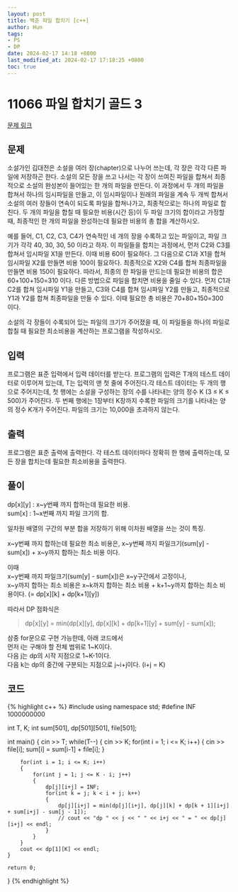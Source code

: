 ```yaml
---
layout: post
title: 백준 파일 합치기 [c++]
author: Hun
tags:
- PS
- DP
date: 2024-02-17 14:18 +0800
last_modified_at: 2024-02-17 17:18:25 +0800
toc: true
---
```


# 11066 파일 합치기 골드 3

<a href="https://www.acmicpc.net/problem/11066"> 문제 링크 </a>

## 문제
소설가인 김대전은 소설을 여러 장(chapter)으로 나누어 쓰는데, 각 장은 각각 다른 파일에 저장하곤 한다. 소설의 모든 장을 쓰고 나서는 각 장이 쓰여진 파일을 합쳐서 최종적으로 소설의 완성본이 들어있는 한 개의 파일을 만든다. 이 과정에서 두 개의 파일을 합쳐서 하나의 임시파일을 만들고, 이 임시파일이나 원래의 파일을 계속 두 개씩 합쳐서 소설의 여러 장들이 연속이 되도록 파일을 합쳐나가고, 최종적으로는 하나의 파일로 합친다. 두 개의 파일을 합칠 때 필요한 비용(시간 등)이 두 파일 크기의 합이라고 가정할 때, 최종적인 한 개의 파일을 완성하는데 필요한 비용의 총 합을 계산하시오.

예를 들어, C1, C2, C3, C4가 연속적인 네 개의 장을 수록하고 있는 파일이고, 파일 크기가 각각 40, 30, 30, 50 이라고 하자. 이 파일들을 합치는 과정에서, 먼저 C2와 C3를 합쳐서 임시파일 X1을 만든다. 이때 비용 60이 필요하다. 그 다음으로 C1과 X1을 합쳐 임시파일 X2를 만들면 비용 100이 필요하다. 최종적으로 X2와 C4를 합쳐 최종파일을 만들면 비용 150이 필요하다. 따라서, 최종의 한 파일을 만드는데 필요한 비용의 합은 60+100+150=310 이다. 다른 방법으로 파일을 합치면 비용을 줄일 수 있다. 먼저 C1과 C2를 합쳐 임시파일 Y1을 만들고, C3와 C4를 합쳐 임시파일 Y2를 만들고, 최종적으로 Y1과 Y2를 합쳐 최종파일을 만들 수 있다. 이때 필요한 총 비용은 70+80+150=300 이다.

소설의 각 장들이 수록되어 있는 파일의 크기가 주어졌을 때, 이 파일들을 하나의 파일로 합칠 때 필요한 최소비용을 계산하는 프로그램을 작성하시오.

## 입력
프로그램은 표준 입력에서 입력 데이터를 받는다. 프로그램의 입력은 T개의 테스트 데이터로 이루어져 있는데, T는 입력의 맨 첫 줄에 주어진다.각 테스트 데이터는 두 개의 행으로 주어지는데, 첫 행에는 소설을 구성하는 장의 수를 나타내는 양의 정수 K (3 ≤ K ≤ 500)가 주어진다. 두 번째 행에는 1장부터 K장까지 수록한 파일의 크기를 나타내는 양의 정수 K개가 주어진다. 파일의 크기는 10,000을 초과하지 않는다.

## 출력
프로그램은 표준 출력에 출력한다. 각 테스트 데이터마다 정확히 한 행에 출력하는데, 모든 장을 합치는데 필요한 최소비용을 출력한다.

## 풀이

dp[x][y] : x~y번째 까지 합하는데 필요한 비용.<br />
sum[x] : 1~x번째 까지 파일 크기의 합.

일차원 배열의 구간의 부분 합을 저장하기 위해 이차원 배열을 쓰는 것이 특징.

x~y번째 까지 합하는데 필요한 최소 비용은, x~y번째 까지 파일크기(sum[y] - sum[x]) + x~y까지 합하는 최소 비용 이다.<br />

이때<br />
x~y번째 까지 파일크기(sum[y] - sum[x])은 x~y구간에서 고정이나,<br />
x~y까지 합하는 최소 비용은 x~k까지 합하는 최소 비용 + k+1~y까지 합하는 최소 비용이다. (= dp[x][k] + dp[k+1][y])<br />

따라서 DP 점화식은
> dp[x][y] = min(dp[x][y], dp[x][k] + dp[k+1][y] + sum[y] - sum[x]);

삼중 for문으로 구현 가능한데, 아래 코드에서<br />
먼저 i는 구해야 할 전체 범위로 1~K이다.<br />
다음 j는 dp의 시작 지점으로 1~K-1이다. <br />
다음 k는 dp의 중간에 구분되는 지점으로 j~i+j이다. (i+j = K)


## 코드
{% highlight c++ %}
#include <iostream>
using namespace std;
#define INF 1000000000

int T, K;
int sum[501], dp[501][501], file[501];

int main()
{
    cin >> T;
    while(T--)
    {
        cin >> K;
        for(int i = 1; i <= K; i++)
        {
            cin >> file[i];
            sum[i] = sum[i-1] + file[i];
        }

        for(int i = 1; i <= K; i++)
        {
            for(int j = 1; j <= K - i; j++)
            {
                dp[j][i+j] = INF;
                for(int k = j; k < i + j; k++)
                {
                    dp[j][i+j] = min(dp[j][i+j], dp[j][k] + dp[k + 1][i+j] + sum[i+j] - sum[j - 1]);
                    // cout << "dp " << j << " " << i+j << " = " << dp[j][i+j] << endl;
                }
            }
        }
        cout << dp[1][K] << endl;
    }

    return 0;
}
{% endhighlight %}